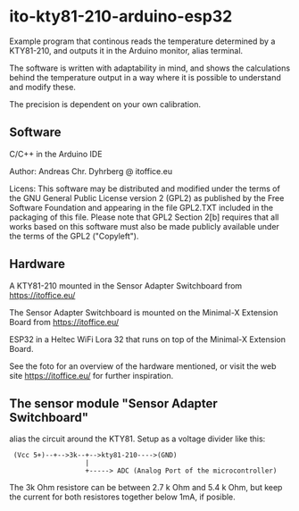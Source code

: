 # ito-kty81-210-arduino-esp32
Example program that continous reads the temperature determined by a KTY81-210, 
and outputs it in the Arduino monitor, alias terminal.

The software is written with adaptability in mind,
and shows the calculations behind the temperature output
in a way where it is possible to understand and modify these.

The precision is dependent on your own calibration.


## Software

C/C++ in the Arduino IDE

Author: Andreas Chr. Dyhrberg @ itoffice.eu

Licens: This software may be distributed and modified under the terms of the 
GNU General Public License version 2 (GPL2) as published by the Free Software 
Foundation and appearing in the file GPL2.TXT included in the packaging of 
this file. Please note that GPL2 Section 2[b] requires that all works based 
on this software must also be made publicly available under the terms of the 
GPL2 ("Copyleft").


## Hardware

A KTY81-210 mounted in the Sensor Adapter Switchboard from https://itoffice.eu/ 

The Sensor Adapter Switchboard is mounted on the Minimal-X Extension Board from https://itoffice.eu/

ESP32 in a Heltec WiFi Lora 32 that runs on top of the Minimal-X Extension Board.

See the foto for an overview of the hardware mentioned, or visit the web site https://itoffice.eu/ for further inspiration.


## The sensor module "Sensor Adapter Switchboard"
alias the circuit around the KTY81. Setup as a voltage divider like this:

```
 (Vcc 5+)--+-->3k--+-->kty81-210---->(GND)
                   |
                   +-----> ADC (Analog Port of the microcontroller)
```

The 3k Ohm resistore can be between 2.7 k Ohm and 5.4 k Ohm, but keep the current for both resistores together below 1mA, if posible.
